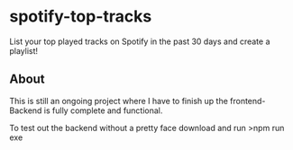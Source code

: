 # spotify-top-tracks
List your top played tracks on Spotify in the past 30 days and create a playlist!


## About

This is still an ongoing project where I have to finish up the frontend- Backend is fully complete and functional. 

To test out the backend without a pretty face download and run >npm run exe
